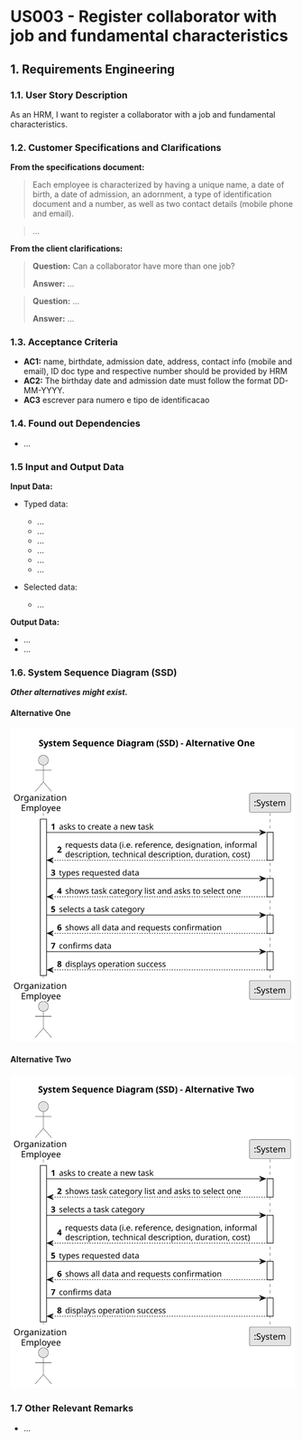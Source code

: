 # US003 - Register collaborator with job and fundamental characteristics


## 1. Requirements Engineering

### 1.1. User Story Description

As an HRM, I want to register a collaborator with a job and fundamental characteristics.


### 1.2. Customer Specifications and Clarifications

**From the specifications document:**

>	Each employee is characterized by having a unique name, a date of birth, a date of admission, an adornment, a type of identification document and a number, as well as two contact details (mobile phone and email).

>	...

**From the client clarifications:**

> **Question:** Can a collaborator have more than one job?
>
> **Answer:** ...

> **Question:** ...
>
> **Answer:** ...

### 1.3. Acceptance Criteria

* **AC1:**  name, birthdate, admission date, address, contact info (mobile and email), ID doc type and respective number should be provided by HRM
* **AC2:** The birthday date and admission date must follow the format DD-MM-YYYY.
* **AC3** escrever para numero e tipo de identificacao

### 1.4. Found out Dependencies

* ...

### 1.5 Input and Output Data

**Input Data:**

* Typed data:
  * ...
  * ...
  * ...
  * ...
  * ...
  * ...

* Selected data:
  * ...

**Output Data:**

* ...
* ...

### 1.6. System Sequence Diagram (SSD)

**_Other alternatives might exist._**

#### Alternative One

![System Sequence Diagram - Alternative One](svg/us006-system-sequence-diagram-alternative-one.svg)

#### Alternative Two

![System Sequence Diagram - Alternative Two](svg/us006-system-sequence-diagram-alternative-two.svg)

### 1.7 Other Relevant Remarks

* ...